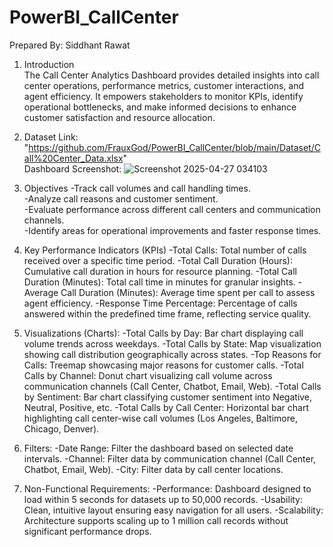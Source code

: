 # PowerBI_CallCenter

Prepared By:  Siddhant Rawat


1. Introduction <br />
The Call Center Analytics Dashboard provides detailed insights into call center operations, performance metrics,
customer interactions, and agent efficiency. It empowers stakeholders to monitor KPIs, identify operational bottlenecks,
and make informed decisions to enhance customer satisfaction and resource allocation.


2. Dataset Link: "https://github.com/FrauxGod/PowerBI_CallCenter/blob/main/Dataset/Call%20Center_Data.xlsx" <br />
   Dashboard Screenshot: ![Screenshot 2025-04-27 034103](https://github.com/user-attachments/assets/f8138f63-b33a-422f-a725-7fe22e5b4ee0)


3. Objectives
-Track call volumes and call handling times. <br />
-Analyze call reasons and customer sentiment. <br />
-Evaluate performance across different call centers and communication channels. <br />
-Identify areas for operational improvements and faster response times. <br />


4. Key Performance Indicators (KPIs)
-Total Calls: Total number of calls received over a specific time period.
-Total Call Duration (Hours): Cumulative call duration in hours for resource planning.
-Total Call Duration (Minutes): Total call time in minutes for granular insights.
-Average Call Duration (Minutes): Average time spent per call to assess agent efficiency.
-Response Time Percentage: Percentage of calls answered within the predefined time frame, reflecting service quality.


5. Visualizations (Charts):
-Total Calls by Day: Bar chart displaying call volume trends across weekdays.
-Total Calls by State: Map visualization showing call distribution geographically across states.
-Top Reasons for Calls: Treemap showcasing major reasons for customer calls.
-Total Calls by Channel: Donut chart visualizing call volume across communication channels (Call Center, Chatbot, Email, Web).
-Total Calls by Sentiment: Bar chart classifying customer sentiment into Negative, Neutral, Positive, etc.
-Total Calls by Call Center: Horizontal bar chart highlighting call center-wise call volumes (Los Angeles, Baltimore, Chicago, Denver).


6. Filters:
-Date Range: Filter the dashboard based on selected date intervals.
-Channel: Filter data by communication channel (Call Center, Chatbot, Email, Web).
-City: Filter data by call center locations.


7. Non-Functional Requirements:
-Performance: Dashboard designed to load within 5 seconds for datasets up to 50,000 records.
-Usability: Clean, intuitive layout ensuring easy navigation for all users.
-Scalability: Architecture supports scaling up to 1 million call records without significant performance drops.















